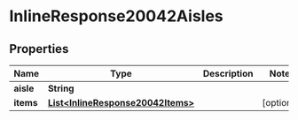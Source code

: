 

# InlineResponse20042Aisles

## Properties

Name | Type | Description | Notes
------------ | ------------- | ------------- | -------------
**aisle** | **String** |  | 
**items** | [**List&lt;InlineResponse20042Items&gt;**](InlineResponse20042Items.md) |  |  [optional]



